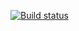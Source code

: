 [![Build status](https://ci.appveyor.com/api/projects/status/q6nb0o029xf6bwpc/branch/main?svg=true)](https://ci.appveyor.com/project/RUSROOFMAN/dz-3-auto/branch/main)
